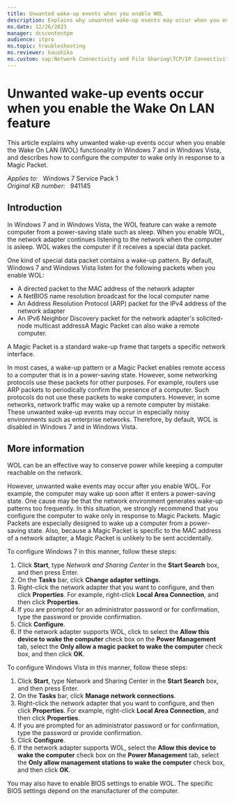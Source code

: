 ```yaml
---
title: Unwanted wake-up events when you enable WOL
description: Explains why unwanted wake-up events may occur when you enable WOL functionality in Windows 7 and in Windows Vista.
ms.date: 12/26/2023
manager: dcscontentpm
audience: itpro
ms.topic: troubleshooting
ms.reviewer: kaushika
ms.custom: sap:Network Connectivity and File Sharing\TCP/IP Connectivity (TCP Protocol, NLA, WinHTTP), csstroubleshoot
---
```

# Unwanted wake-up events occur when you enable the Wake On LAN feature

This article explains why unwanted wake-up events occur when you enable the Wake On LAN (WOL) functionality in Windows 7 and in Windows Vista, and describes how to configure the computer to wake only in response to a Magic Packet.

_Applies to:_ &nbsp; Windows 7 Service Pack 1  
_Original KB number:_ &nbsp; 941145

## Introduction

In Windows 7 and in Windows Vista, the WOL feature can wake a remote computer from a power-saving state such as sleep. When you enable WOL, the network adapter continues listening to the network when the computer is asleep. WOL wakes the computer if it receives a special data packet.

One kind of special data packet contains a wake-up pattern. By default, Windows 7 and Windows Vista listen for the following packets when you enable WOL:

- A directed packet to the MAC address of the network adapter
- A NetBIOS name resolution broadcast for the local computer name
- An Address Resolution Protocol (ARP) packet for the IPv4 address of the network adapter
- An IPv6 Neighbor Discovery packet for the network adapter's solicited-node multicast addressA Magic Packet can also wake a remote computer.

A Magic Packet is a standard wake-up frame that targets a specific network interface.

In most cases, a wake-up pattern or a Magic Packet enables remote access to a computer that is in a power-saving state. However, some networking protocols use these packets for other purposes. For example, routers use ARP packets to periodically confirm the presence of a computer. Such protocols do not use these packets to wake computers. However, in some networks, network traffic may wake up a remote computer by mistake. These unwanted wake-up events may occur in especially noisy environments such as enterprise networks. Therefore, by default, WOL is disabled in Windows 7 and in Windows Vista.

## More information

WOL can be an effective way to conserve power while keeping a computer reachable on the network.

However, unwanted wake events may occur after you enable WOL. For example, the computer may wake up soon after it enters a power-saving state. One cause may be that the network environment generates wake-up patterns too frequently. In this situation, we strongly recommend that you configure the computer to wake only in response to Magic Packets. Magic Packets are especially designed to wake up a computer from a power-saving state. Also, because a Magic Packet is specific to the MAC address of a network adapter, a Magic Packet is unlikely to be sent accidentally.

To configure Windows 7 in this manner, follow these steps:

1. Click **Start**, type *Network and Sharing Center* in the **Start Search**  box, and then press Enter.
2. On the **Tasks** bar, click **Change adapter settings**.
3. Right-click the network adapter that you want to configure, and then click **Properties**. For example, right-click **Local Area Connection**, and then click **Properties**.
4. If you are prompted for an administrator password or for confirmation, type the password or provide confirmation.
5. Click **Configure**.
6. If the network adapter supports WOL, click to select the **Allow this device to wake the computer** check box on the **Power Management** tab, select the **Only allow a magic packet to wake the computer** check box, and then click **OK**.

To configure Windows Vista in this manner, follow these steps:

1. Click **Start**, type Network and Sharing Center in the **Start Search**  box, and then press Enter.
2. On the **Tasks** bar, click **Manage network connections**.
3. Right-click the network adapter that you want to configure, and then click **Properties**. For example, right-click **Local Area Connection**, and then click **Properties**.
4. If you are prompted for an administrator password or for confirmation, type the password or provide confirmation.
5. Click **Configure**.
6. If the network adapter supports WOL, select the **Allow this device to wake the computer** check box on the **Power Management** tab, select the **Only allow management stations to wake the computer** check box, and then click **OK**.

You may also have to enable BIOS settings to enable WOL. The specific BIOS settings depend on the manufacturer of the computer.
